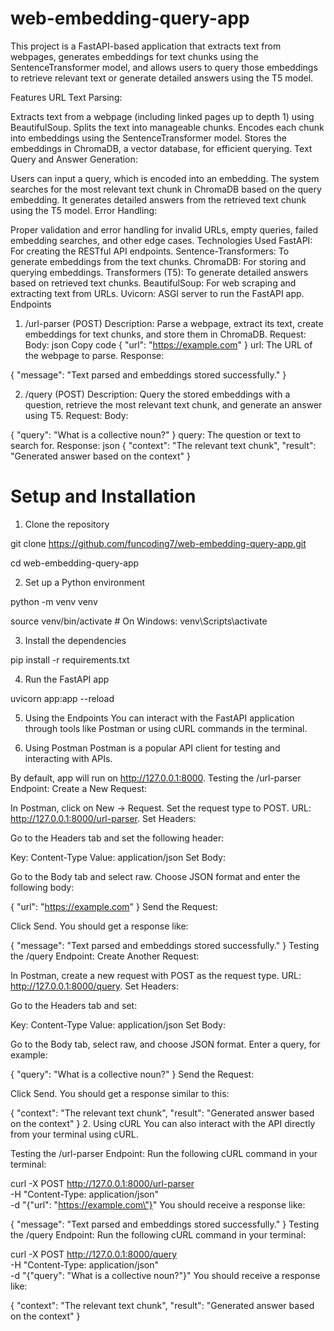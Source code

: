 # web-embedding-query-app
This project is a FastAPI-based application that extracts text from webpages, generates embeddings for text chunks using the SentenceTransformer model, and allows users to query those embeddings to retrieve relevant text or generate detailed answers using the T5 model.

Features
URL Text Parsing:

Extracts text from a webpage (including linked pages up to depth 1) using BeautifulSoup.
Splits the text into manageable chunks.
Encodes each chunk into embeddings using the SentenceTransformer model.
Stores the embeddings in ChromaDB, a vector database, for efficient querying.
Text Query and Answer Generation:

Users can input a query, which is encoded into an embedding.
The system searches for the most relevant text chunk in ChromaDB based on the query embedding.
It generates detailed answers from the retrieved text chunk using the T5 model.
Error Handling:

Proper validation and error handling for invalid URLs, empty queries, failed embedding searches, and other edge cases.
Technologies Used
FastAPI: For creating the RESTful API endpoints.
Sentence-Transformers: To generate embeddings from the text chunks.
ChromaDB: For storing and querying embeddings.
Transformers (T5): To generate detailed answers based on retrieved text chunks.
BeautifulSoup: For web scraping and extracting text from URLs.
Uvicorn: ASGI server to run the FastAPI app.
Endpoints
1. /url-parser (POST)
Description: Parse a webpage, extract its text, create embeddings for text chunks, and store them in ChromaDB.
Request:
Body:
json
Copy code
{
  "url": "https://example.com"
}
url: The URL of the webpage to parse.
Response:

{
  "message": "Text parsed and embeddings stored successfully."
}  

2. /query (POST)
Description: Query the stored embeddings with a question, retrieve the most relevant text chunk, and generate an answer using T5.
Request:
Body:

{
  "query": "What is a collective noun?"
}
query: The question or text to search for.
Response:
json
{
  "context": "The relevant text chunk",
  "result": "Generated answer based on the context"
}
# Setup and Installation
1. Clone the repository
   
git clone https://github.com/funcoding7/web-embedding-query-app.git

cd web-embedding-query-app  

2. Set up a Python environment
   
python -m venv venv  

source venv/bin/activate   # On Windows: venv\Scripts\activate  

3. Install the dependencies
   
pip install -r requirements.txt  

4. Run the FastAPI app
   
uvicorn app:app --reload  

5. Using the Endpoints
You can interact with the FastAPI application through tools like Postman or using cURL commands in the terminal.

1. Using Postman
Postman is a popular API client for testing and interacting with APIs.

By default, app will run on http://127.0.0.1:8000.
Testing the /url-parser Endpoint:
Create a New Request:

In Postman, click on New → Request.
Set the request type to POST.
URL: http://127.0.0.1:8000/url-parser.
Set Headers:

Go to the Headers tab and set the following header:  

Key: Content-Type
Value: application/json
Set Body:

Go to the Body tab and select raw.
Choose JSON format and enter the following body:  

{
  "url": "https://example.com"
}
Send the Request:

Click Send.
You should get a response like:  

{
  "message": "Text parsed and embeddings stored successfully."
}
Testing the /query Endpoint:
Create Another Request:

In Postman, create a new request with POST as the request type.
URL: http://127.0.0.1:8000/query.
Set Headers:

Go to the Headers tab and set:  

Key: Content-Type
Value: application/json
Set Body:

Go to the Body tab, select raw, and choose JSON format.
Enter a query, for example:  

{
  "query": "What is a collective noun?"
}
Send the Request:

Click Send.
You should get a response similar to this:  

{
  "context": "The relevant text chunk",
  "result": "Generated answer based on the context"
}
2. Using cURL
You can also interact with the API directly from your terminal using cURL.

Testing the /url-parser Endpoint:
Run the following cURL command in your terminal:  

curl -X POST http://127.0.0.1:8000/url-parser \
-H "Content-Type: application/json" \
-d "{\"url\": \"https://example.com\"}"
You should receive a response like:  

{
  "message": "Text parsed and embeddings stored successfully."
}
Testing the /query Endpoint:
Run the following cURL command in your terminal:  

curl -X POST http://127.0.0.1:8000/query \
-H "Content-Type: application/json" \
-d "{\"query\": \"What is a collective noun?\"}"
You should receive a response like:  

{
  "context": "The relevant text chunk",
  "result": "Generated answer based on the context"
}
